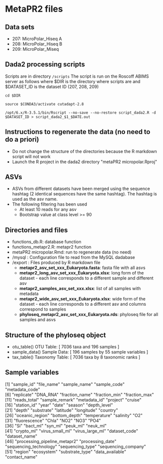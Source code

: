 # MetaPR2 files

## Data sets
* 207:	MicroPolar_Hiseq A
* 208:	MicroPolar_Hiseq B
* 209:	MicroPolar_Miseq

## Dada2 processing scripts
Scripts are in directory `/scripts`
The script is run on the Roscoff ABIMS server as follows where $DIR is the directory where scripts are and $DATASET_ID is the dataset ID (207, 208, 209)

```
cd $DIR

source $CONDA3/activate cutadapt-2.8

/opt/6.x/R-3.5.1/bin/Rscript --no-save --no-restore script_dada2.R -d $DATASET_ID > script_dada2_$1_$DATE.out
```


## Instructions to regenerate the data (no need to do a priori)
* Do not change the structure of the directories because the R markdown script will not work
* Launch the R project in the dada2 directory "metaPR2 micropolar.Rproj"

## ASVs
* ASVs from different datasets have been merged using the sequence hashtag (2 identical sequences have the same hashtag).  The hashtag is used as the asv name.
* The following filtering has been used
  * At least 10 reads for any asv 
  * Bootstrap value at class level >= 90


## Directories and files

* functions_db.R: database function
* functions_metapr2.R: metapr2 function
* metaPR2 micropolar.Rmd: run to regenerate data (no need)
* /mysql : Configuration file to read from the MySQL dadabase
* /export : Files produced by R markdown file
    * **metapr2_asv_set_xxx_Eukaryota.fasta**: fasta file with all asvs
    * **metapr2_long_asv_set_xxx_Eukaryota.xlsx**: long form of the dataset - each line corresponds to a different sample and different asv
    * **metapr2_samples_asv_set_xxx.xlsx**: list of all samples with metadata
    * **metapr2_wide_asv_set_xxx_Eukaryota.xlsx**: wide form of the dataset - each line corresponds to a different asv and columns correspond to samples
    * **phyloseq_metapr2_asv_set_xxx_Eukaryota.rds**: phyloseq file for all samples and asvs

## Structure of the phyloseq object
* otu_table()   OTU Table:         [ 7036 taxa and 196 samples ]  
* sample_data() Sample Data:       [ 196 samples by 55 sample variables ]  
* tax_table()   Taxonomy Table:    [ 7036 taxa by 8 taxonomic ranks ]  

## Sample variables
 [1] "sample_id"                   "file_name"                   "sample_name"                 "sample_code"                 "metadata_code"              
 [6] "replicate"                   "DNA_RNA"                     "fraction_name"               "fraction_min"                "fraction_max"               
[11] "reads_total"                 "sample_remark"               "metadata_id"                 "project"                     "cruise"                     
[16] "station_id"                  "year"                        "date"                        "season"                      "depth_level"                
[21] "depth"                       "substrate"                   "latitude"                    "longitude"                   "country"                    
[26] "oceanic_region"              "bottom_depth"                "temperature"                 "salinity"                    "O2"                         
[31] "fluorescence"                "Chla"                        "NO2"                         "NO3"                         "PO4"                        
[36] "Si"                          "bact_ml"                     "syn_ml"                      "peuk_ml"                     "neuk_ml"                    
[41] "crypto_ml"                   "virus_small_ml"              "virus_large_ml"              "dataset_code"                "dataset_name"               
[46] "processing_pipeline_metapr2" "processing_date"             "sequencing_technology"       "sequencing_type"             "sequencing_company"         
[51] "region"                      "ecosystem"                   "substrate_type"              "data_available"              "contact_name" 
